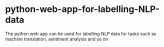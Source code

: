 # python-web-app-for-labelling-NLP-data
The python web app can be used for labelling NLP data for tasks such as machine translation, sentiment analysis and so on 
